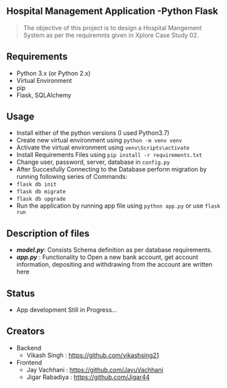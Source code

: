 ## Hospital Management Application -Python Flask

 > The objective of this project is to design a Hospital Mangement System as per the requiremnts given in Xplore Case Study 02.
 
## Requirements

 - Python 3.x (or Python 2.x)
 - Virtual Environment
 - pip
 - Flask, SQLAlchemy

## Usage

 - Install either of the python versions (I used Python3.7)
 - Create new virtual environment using ``` python -m venv venv ```
 - Activate the virtual environment using ``` venv\Scripts\activate ```
 - Install Requirements Files using ``` pip install -r requirements.txt ```
 - Change user, password, server, database in  ``` config.py ```
 - After Succesfully Connecting to the Database perform migration by running following series of Commands:
 - ``` flask db init ```
 - ``` flask db migrate ```
 - ``` flask db upgrade ```
 - Run the application by running app file using ``` python app.py ``` or use  ``` flask run ``` 
 

## Description of files

 - ***model.py***: Consists Schema definition as per database requirements.
 - ***app.py*** : Functionality to Open a new bank account, get account information, depositing and withdrawing from the account are written here
 
## Status

 - App development Still in Progress...
  
 ## Creators
 
- Backend 
    - Vikash Singh : https://github.com/vikashsing21
- Frontend
    - Jay Vachhani : https://github.com/JayuVachhani
    - Jigar Rabadiya : https://github.com/Jigar44


